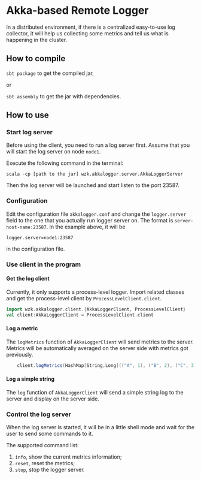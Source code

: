 # Akka-based Remote Logger

In a distributed environment, if there is a centralized easy-to-use log collector, it will help us collecting some metrics and tell us what is happening in the cluster.

## How to compile

`sbt package` to get the compiled jar,

or

`sbt assembly` to get the jar with dependencies.

## How to use

### Start log server
Before using the client, you need to run a log server first. Assume that you will start the log server on node `node1`.

Execute the following command in the terminal:

`scala -cp [path to the jar] wzk.akkalogger.server.AkkaLoggerServer`

Then the log server will be launched and start listen to the port 23587.


### Configuration
Edit the configuration file `akkalogger.conf` and change the `logger.server` field to the one that you actually run logger server on. The format is `server-host-name:23587`. In the example above, it will be 

`logger.server=node1:23587`

in the configuration file.

### Use client in the program

#### Get the log client
Currently, it only supports a process-level logger. Import related classes and get the process-level client by `ProcessLevelClient.client`.

```scala
import wzk.akkalogger.client.{AkkaLoggerClient, ProcessLevelClient}
val client:AkkaLoggerClient = ProcessLevelClient.client
```

#### Log a metric
The `logMetrics` function of `AkkaLoggerClient` will send metrics to the server. Metrics will be automatically averaged on the server side with metrics got previously.

```scala
    client.logMetrics(HashMap[String,Long](("A", 1), ("B", 2), ("C", 3)))
```

#### Log a simple string
The `log` function of `AkkaLoggerClient` will send a simple string log to the server and display on the server side.

### Control the log server
When the log server is started, it will be in a little shell mode and wait for the user to send some commands to it.

The supported command list:
1. `info`, show the current metrics information;
2. `reset`, reset the metrics;
3. `stop`, stop the logger server.